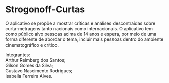# Strogonoff-Curtas
O aplicativo se propõe a mostrar críticas e análises descontraídas sobre curta-metragens tanto nacionais como internacionais. O aplicativo tem como público alvo pessoas acima de 14 anos e espera, por meio de uma forma diferente de abordar o tema, incluir mais pessoas dentro do ambiente cinematográfico e crítico.

Integrantes: <br>
Arthur Reimberg dos Santos;<br>
Gilson Gomes da Silva;<br>
Gustavo Nascimento Rodrigues;<br>
Isabella Ferreira Alves.<br> 

